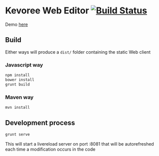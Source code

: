# Kevoree Web Editor [![Build Status](https://drone.io/github.com/kevoree/kevoree-web-editor/status.png)](https://drone.io/github.com/kevoree/kevoree-web-editor/latest)

Demo [here](http://editor.kevoree.org)

## Build
Either ways will produce a `dist/` folder containing the static Web client  

### Javascript way
```sh
npm install
bower install
grunt build
```

### Maven way
```sh
mvn install
```

## Development process
```sh
grunt serve
```
This will start a livereload server on port :8081 that will be autorefreshed each time a modification occurs in the code
